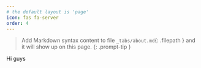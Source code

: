 ```yaml
---
# the default layout is 'page'
icon: fas fa-server
order: 4
---
```


> Add Markdown syntax content to file `_tabs/about.md`{: .filepath } and it will show up on this page.
{: .prompt-tip }


Hi guys
